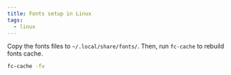 ```yaml
---
title: Fonts setup in Linux
tags:
  - linux
---
```


Copy the fonts files to `~/.local/share/fonts/`. Then, run `fc-cache` to rebuild fonts cache.

```sh
fc-cache -fv
```

